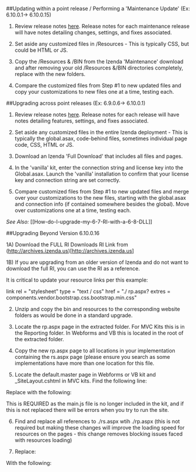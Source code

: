 ##Updating within a point release / Performing a 'Maintenance Update' (Ex: 6.10.0.1-> 6.10.0.15)

1) Review release notes [here](http://wiki.izenda.us/Release-Notes). Release notes for each maintenance release will have notes detailing changes, settings, and fixes associated.

2) Set aside any customized files in /Resources - This is typically CSS, but could be HTML or JS.

3) Copy the /Resources & /BIN from the Izenda 'Maintenance' download and after removing your old /Resources &/BIN directories completely, replace with the new folders.

4) Compare the customized files from Step #1 to new updated files and copy your customizations to new files one at a time, testing each.


##Upgrading across point releases (Ex: 6.9.0.6-> 6.10.0.1)

1) Review release notes [here](http://wiki.izenda.us/Release-Notes). Release notes for each release will have notes detailing features, settings, and fixes associated.

2) Set aside any customized files in the entire Izenda deployment - This is typically the global.asax, code-behind files, sometimes individual page code, CSS, HTML or JS.

3) Download an Izenda 'Full Download' that includes all files and pages.

4) In the 'vanilla' kit, enter the connection string and license key into the Global.asax. Launch the 'vanilla' installation to confirm that your license key and connection string are set correctly.

5) Compare customized files from Step #1 to new updated files and merge over your customizations to the new files, starting with the global.asax and connection info (if contained somewhere besides the global). Move over customizations one at a time, testing each.

_See Also:_
[[How-do-I-upgrade-my-6-7-RI-with-a-6-8-DLL]]

##Upgrading Beyond Version 6.10.0.16

1A) Download the FULL RI Downloads RI Link from (http://archives.izenda.us)[http://archives.izenda.us]

1B) If you are upgrading from an older version of Izenda and do not want to download the full RI, you can use the RI as a reference. 

It is critical to update your resource links per this example: 

link rel = "stylesheet" type = "text / css" href = "./ rp.aspx? extres = components.vendor.bootstrap.css.bootstrap.min.css" 

2) Unzip and copy the bin and resources to the corresponding website folders as would be done in a standard upgrade. 

3) Locate the rp.aspx page in the extracted folder. For MVC Kits this is in the Reporting folder. In Webforms and VB this is located in the root of the extracted folder. 

4) Copy the new rp.aspx page to all locations in your implementation containing the rs.aspx page (please ensure you search as some implementations have more than one location for this file. 

5) Locate the default.master page in Webforms or VB kit and _SiteLayout.cshtml in MVC kits. Find the following line:

<script type="text/javascript" src="Resources/js/main.js"></script> 

Replace with the following: 

<script type="text/javascript" src="./rp.aspx?js=AdHocQuery"></script> 

This is REQUIRED as the main.js file is no longer included in the kit, and if this is not replaced there will be errors when you try to run the site.

6) Find and replace all references to ./rs.aspx wtih ./rp.aspx (this is not required but making these changes will improve the loading speed for resources on the pages - this change removes blocking issues faced with resources loading) 

7) Replace:

<link rel="stylesheet" href="Resources/css/main.css" type="text/css" /> 

With the following:

<link rel="stylesheet" href="./rp.aspx?extres=css.main.css" type="text/css" />